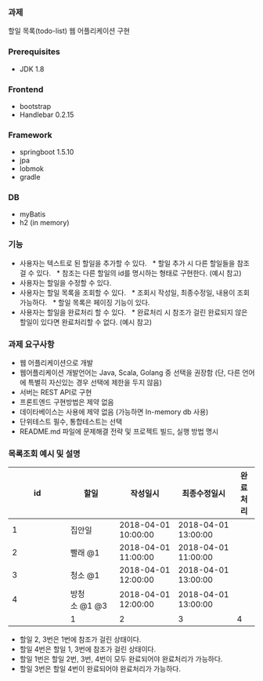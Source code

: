 ### 과제
할일 목록(todo-list) 웹 어플리케이션 구현

### Prerequisites
* JDK 1.8

### Frontend
* bootstrap
* Handlebar 0.2.15

### Framework
* springboot 1.5.10
* jpa
* lobmok
* gradle

### DB
* myBatis 
* h2 (in memory)

### 기능
* 사용자는 텍스트로 된 할일을 추가할 수 있다.
  * 할일 추가 시 다른 할일들을 참조 걸 수 있다.
  * 참조는 다른 할일의 id를 명시하는 형태로 구현한다. (예시 참고)
* 사용자는 할일을 수정할 수 있다.
* 사용자는 할일 목록을 조회할 수 있다.
  * 조회시 작성일, 최종수정일, 내용이 조회 가능하다.
  * 할일 목록은 페이징 기능이 있다.
* 사용자는 할일을 완료처리 할 수 있다.
  * 완료처리 시 참조가 걸린 완료되지 않은 할일이 있다면 완료처리할 수 없다. (예시 참고)
### 과제 요구사항
* 웹 어플리케이션으로 개발 
* 웹어플리케이션 개발언어는 Java, Scala, Golang 중 선택을 권장함 (단, 다른 언어에 특별히
자신있는 경우 선택에 제한을 두지 않음)
* 서버는 REST API로 구현
* 프론트엔드 구현방법은 제약 없음
* 데이타베이스는 사용에 제약 없음 (가능하면 In-memory db 사용)
* 단위테스트 필수, 통합테스트는 선택
* README.md 파일에 문제해결 전략 및 프로젝트 빌드, 실행 방법 명시
### 목록조회 예시 및 설명
| id | 할일 | 작성일시 | 최종수정일시 | 완료처리 |
|----|-------------|---------------------|----------|---------------------|
| 1 | 집안일 | 2018-04-01 10:00:00 | 2018-04-01 13:00:00 |  |
| 2 | 빨래 @1 | 2018-04-01 11:00:00 | 2018-04-01 11:00:00 |  |
| 3 | 청소 @1 | 2018-04-01 12:00:00 | 2018-04-01 13:00:00 |  |
| 4 | 방청소 @1 @3 | 2018-04-01 12:00:00 | 2018-04-01 13:00:00 |  | 
                        | 1 | 2 | 3 | 4 | 5 |
* 할일 2, 3번은 1번에 참조가 걸린 상태이다.
* 할일 4번은 할일 1, 3번에 참조가 걸린 상태이다.
* 할일 1번은 할일 2번, 3번, 4번이 모두 완료되어야 완료처리가 가능하다.
* 할일 3번은 할일 4번이 완료되어야 완료처리가 가능하다.